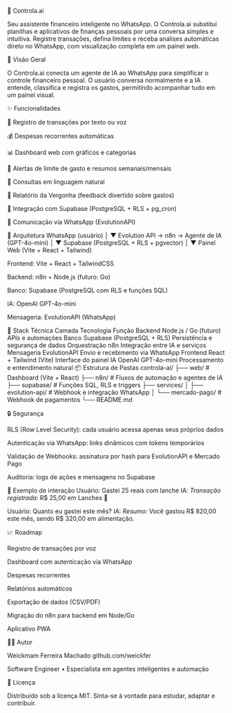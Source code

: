 🧠 Controla.ai

Seu assistente financeiro inteligente no WhatsApp.
O Controla.ai substitui planilhas e aplicativos de finanças pessoais por uma conversa simples e intuitiva.
Registre transações, defina limites e receba análises automáticas direto no WhatsApp, com visualização completa em um painel web.

🚀 Visão Geral

O Controla.ai conecta um agente de IA ao WhatsApp para simplificar o controle financeiro pessoal.
O usuário conversa normalmente e a IA entende, classifica e registra os gastos, permitindo acompanhar tudo em um painel visual.

✨ Funcionalidades

💬 Registro de transações por texto ou voz

💰 Despesas recorrentes automáticas

📊 Dashboard web com gráficos e categorias

🔔 Alertas de limite de gasto e resumos semanais/mensais

🤖 Consultas em linguagem natural

🧾 Relatório da Vergonha (feedback divertido sobre gastos)

🧩 Integração com Supabase (PostgreSQL + RLS + pg_cron)

💬 Comunicação via WhatsApp (EvolutionAPI)

🧱 Arquitetura
WhatsApp (usuário)
   │
   ▼
Evolution API → n8n → Agente de IA (GPT-4o-mini)
   │
   ▼
Supabase (PostgreSQL + RLS + pgvector)
   │
   ▼
Painel Web (Vite + React + Tailwind)


Frontend: Vite + React + TailwindCSS

Backend: n8n + Node.js (futuro: Go)

Banco: Supabase (PostgreSQL com RLS e funções SQL)

IA: OpenAI GPT-4o-mini

Mensageria: EvolutionAPI (WhatsApp)

🧩 Stack Técnica
Camada	Tecnologia	Função
Backend	Node.js / Go (futuro)	APIs e automações
Banco	Supabase (PostgreSQL + RLS)	Persistência e segurança de dados
Orquestração	n8n	Integração entre IA e serviços
Mensageria	EvolutionAPI	Envio e recebimento via WhatsApp
Frontend	React + Tailwind (Vite)	Interface do painel
IA	OpenAI GPT-4o-mini	Processamento e entendimento natural
📦 Estrutura de Pastas
controla-ai/
├── web/                 # Dashboard (Vite + React)
├── n8n/                 # Fluxos de automação e agentes de IA
├── supabase/            # Funções SQL, RLS e triggers
├── services/
│   ├── evolution-api/   # Webhook e integração WhatsApp
│   └── mercado-pago/    # Webhook de pagamentos
└── README.md

🔒 Segurança

RLS (Row Level Security): cada usuário acessa apenas seus próprios dados

Autenticação via WhatsApp: links dinâmicos com tokens temporários

Validação de Webhooks: assinatura por hash para EvolutionAPI e Mercado Pago

Auditoria: logs de ações e mensagens no Supabase

💬 Exemplo de interação
Usuário: Gastei 25 reais com lanche
IA: *Transação registrada:* R$ 25,00 em Lanches 🍔

Usuário: Quanto eu gastei este mês?
IA: *Resumo:* Você gastou R$ 820,00 este mês, sendo R$ 320,00 em alimentação.

📈 Roadmap

 Registro de transações por voz

 Dashboard com autenticação via WhatsApp

 Despesas recorrentes

 Relatórios automáticos

 Exportação de dados (CSV/PDF)

 Migração do n8n para backend em Node/Go

 Aplicativo PWA

👨‍💻 Autor

Weickmam Ferreira Machado
github.com/weickfer

Software Engineer • Especialista em agentes inteligentes e automação

📜 Licença

Distribuído sob a licença MIT.
Sinta-se à vontade para estudar, adaptar e contribuir.
